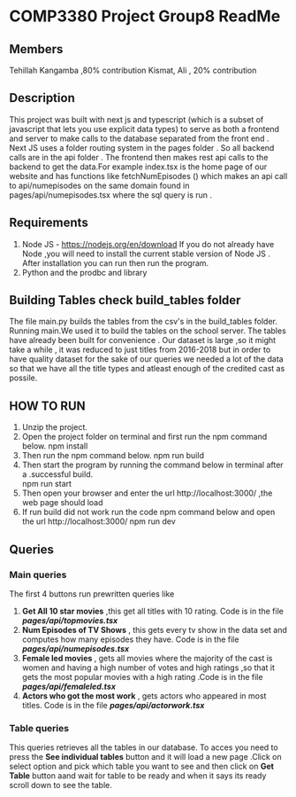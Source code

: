 # COMP3380 Project Group8 ReadMe
## Members
Tehillah Kangamba ,80% contribution
Kismat, Ali  , 20% contribution
## Description
This project was built with next js and typescript (which is a subset of javascript that lets you use explicit data types) to serve as both a frontend and server to make calls to the database separated from the front end . Next JS uses a folder routing system in the pages folder . So all backend calls are in the api folder .
The frontend then makes rest api calls to the backend to get the data.For example index.tsx is the home page of our website and has functions like  fetchNumEpisodes () which makes an api call to api/numepisodes on the same domain found in pages/api/numepisodes.tsx where the sql query is run .
## Requirements
1. Node JS - https://nodejs.org/en/download
If you do not already have Node ,you will need to install the current stable version of Node JS . After installation you can run then run the program.
2. Python and the prodbc and  library

## Building Tables check build_tables folder
The file main.py builds the tables from the csv's in the build_tables folder. Running main.We used it to build the tables on the school server. The tables have already been built for convenience . Our dataset is large ,so it might take a while , it was reduced to just titles from 2016-2018 but in order to have quality dataset for the sake of our queries we needed a lot of the data so that we have all the title types and atleast enough of the credited cast as possile.

## HOW TO RUN
1. Unzip the project.
2. Open the project folder on terminal and first run the npm command below.
   npm install
3. Then run the npm command below.
    npm run build
4. Then start the program by running the command below in terminal after a .successful build.	
	npm run start
5. Then open your browser and enter the url http://localhost:3000/ ,the web page should load
6. If run build did not work run  the code npm command below and open the url http://localhost:3000/
    npm run dev

## Queries
### Main queries
The first 4 buttons run prewritten queries like
1. **Get All 10 star movies** ,this get all titles with 10 rating. Code is in the file ***pages/api/topmovies.tsx***
2. **Num Episodes of TV Shows** , this gets every tv show in the data set and computes how many episodes they have. Code is in the file ***pages/api/numepisodes.tsx***
3. **Female led movies** , gets all movies where the majority of the cast is women and having a high number of votes and high ratings ,so that it gets the most popular movies with a high rating .Code is in the file ***pages/api/femaleled.tsx***
4. **Actors who got the most work** ,  gets actors who appeared in most titles. Code is in the file ***pages/api/actorwork.tsx***

### Table queries
This queries retrieves all the tables in our database. To acces you need to press the **See individual tables** button and it will load a new page .Click on select option and pick which table you want to see and then click on **Get Table** button aand wait for table to be ready and when it says its ready scroll down to see the table.
